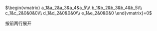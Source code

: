  $\begin{vmatrix}    
a_1&a_2&a_3&a_4&a_5\\\     
b_1&b_2&b_3&b_4&b_5\\\     
c_1&c_2&0&0&0\\\     
d_1&d_2&0&0&0\\\     
e_1&e_2&0&0&0    
\end{vmatrix}=0$     
    
按前两行展开    
